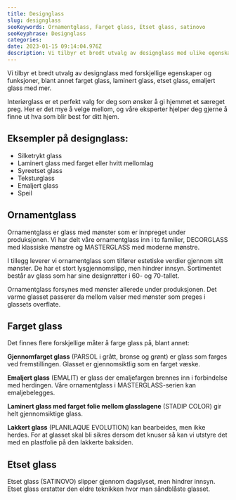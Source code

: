 ```yaml
---
title: Designglass
slug: designglass
seoKeywords: Ornamentglass, Farget glass, Etset glass, satinovo
seoKeyphrase: Designglass
categories: 
date: 2023-01-15 09:14:04.976Z 
description: Vi tilbyr et bredt utvalg av designglass med ulike egenskaper og funksjoner. Bla. farget glass, laminert glass, etset glass, emaljert glass med mer.
---
```


Vi tilbyr et bredt utvalg av designglass med forskjellige egenskaper og funksjoner, blant annet farget glass, laminert glass, etset glass, emaljert glass med mer.

Interiørglass er et perfekt valg for deg som ønsker å gi hjemmet et særeget preg. Her er det mye å velge mellom, og våre eksperter hjelper deg gjerne å finne ut hva som blir best for ditt hjem.

## Eksempler på designglass:

* Silketrykt glass
* Laminert glass med farget eller hvitt mellomlag
* Syreetset glass
* Teksturglass
* Emaljert glass
* Speil

## Ornamentglass

Ornamentglass er glass med mønster som er innpreget under produksjonen. Vi har delt våre ornamentglass inn i to familier, DECORGLASS med klassiske mønstre og MASTERGLASS med moderne mønstre. 

I tillegg leverer vi ornamentglass som tilfører estetiske verdier gjennom sitt mønster. De har et stort lysgjennomslipp, men hindrer innsyn. Sortimentet består av glass som har sine designrøtter i 60- og 70-tallet. 

Ornamentglass forsynes med mønster allerede under produksjonen. Det varme glasset passerer da mellom valser med mønster som preges i glassets overflate.

## Farget glass

Det finnes flere forskjellige måter å farge glass på, blant annet:

**Gjennomfarget glass** (PARSOL i grått, bronse og grønt) er glass som farges ved fremstillingen. Glasset er gjennomsiktlig som en farget væske.

**Emaljert glass** (EMALIT) er glass der emaljefargen brennes inn i forbindelse med herdingen. Våre ornamentglass i MASTERGLASS-serien kan emaljebelegges.

**Laminert glass med farget folie mellom glasslagene** (STADIP COLOR) gir helt gjennomsiktige glass.

**Lakkert glass** (PLANILAQUE EVOLUTION) kan bearbeides, men ikke herdes. For at glasset skal bli sikres dersom det knuser så kan vi utstyre det med en plastfolie på den lakkerte baksiden.

## Etset glass

Etset glass (SATINOVO) slipper gjennom dagslyset, men hindrer innsyn. Etset glass erstatter den eldre teknikken hvor man såndblåste glasset.
